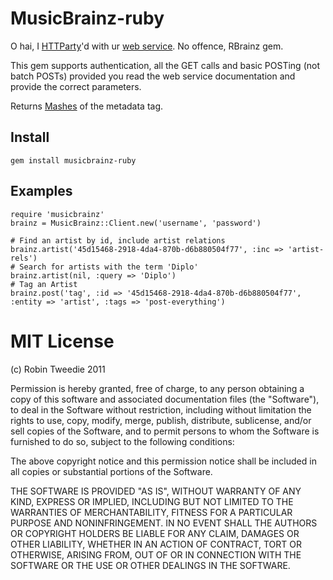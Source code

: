 MusicBrainz-ruby
================

O hai, I [HTTParty][1]'d with ur [web service][2]. No offence, RBrainz gem.

This gem supports authentication, all the GET calls and basic POSTing (not batch POSTs) provided you read the web service documentation and provide the correct parameters. 

Returns [Mashes][3] of the metadata tag.

[1]: https://github.com/jnunemaker/httparty
[2]: http://wiki.musicbrainz.org/XMLWebService
[3]: https://github.com/intridea/hashie

Install
-------

    gem install musicbrainz-ruby

Examples
--------
    
    require 'musicbrainz'
    brainz = MusicBrainz::Client.new('username', 'password')
    
    # Find an artist by id, include artist relations
    brainz.artist('45d15468-2918-4da4-870b-d6b880504f77', :inc => 'artist-rels')
    # Search for artists with the term 'Diplo'
    brainz.artist(nil, :query => 'Diplo')
    # Tag an Artist
    brainz.post('tag', :id => '45d15468-2918-4da4-870b-d6b880504f77', :entity => 'artist', :tags => 'post-everything')
    
MIT License
===========

(c) Robin Tweedie 2011

Permission is hereby granted, free of charge, to any person obtaining a copy
of this software and associated documentation files (the "Software"), to deal
in the Software without restriction, including without limitation the rights
to use, copy, modify, merge, publish, distribute, sublicense, and/or sell
copies of the Software, and to permit persons to whom the Software is
furnished to do so, subject to the following conditions:

The above copyright notice and this permission notice shall be included in
all copies or substantial portions of the Software.

THE SOFTWARE IS PROVIDED "AS IS", WITHOUT WARRANTY OF ANY KIND, EXPRESS OR
IMPLIED, INCLUDING BUT NOT LIMITED TO THE WARRANTIES OF MERCHANTABILITY,
FITNESS FOR A PARTICULAR PURPOSE AND NONINFRINGEMENT. IN NO EVENT SHALL THE
AUTHORS OR COPYRIGHT HOLDERS BE LIABLE FOR ANY CLAIM, DAMAGES OR OTHER
LIABILITY, WHETHER IN AN ACTION OF CONTRACT, TORT OR OTHERWISE, ARISING FROM,
OUT OF OR IN CONNECTION WITH THE SOFTWARE OR THE USE OR OTHER DEALINGS IN
THE SOFTWARE.
